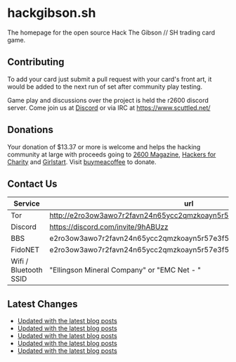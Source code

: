 # hackgibson.sh
The homepage for the open source Hack The Gibson // SH trading card game.


## Contributing

To add your card just submit a pull request with your card's front art, it would be added to the next run of set after community play testing.

Game play and discussions over the project is held the r2600 discord server. Come join us at [Discord](https://discord.com/invite/9hABUzz) or via IRC at https://www.scuttled.net/


## Donations

Your donation of $13.37 or more is welcome and helps the hacking community at large with proceeds going to [2600 Magazine](https://2600.com/), [Hackers for Charity](https://hackersforcharity.org) and [Girlstart](https://girlstart.org).  Visit [buymeacoffee](https://www.buymeacoffee.com/hackgibson.sh) to donate.


## Contact Us

Service | url
-|-
Tor | http://e2ro3ow3awo7r2favn24n65ycc2qmzkoayn5r57e3f56nvjwdcgg32ad.onion
Discord | https://discord.com/invite/9hABUzz
BBS | e2ro3ow3awo7r2favn24n65ycc2qmzkoayn5r57e3f56nvjwdcgg32ad.onion:23
FidoNET | e2ro3ow3awo7r2favn24n65ycc2qmzkoayn5r57e3f56nvjwdcgg32ad.onion:24554
Wifi / Bluetooth SSID | "Ellingson Mineral Company" or "EMC Net - <fidonet address>"

## Latest Changes
<!-- BLOG-POST-LIST:START -->
- [Updated with the latest blog posts](https://github.com/DFW2600/hackgibson.sh/commit/280ab56f7945c4ac7485b8038a6de1e29d683f6b)
- [Updated with the latest blog posts](https://github.com/DFW2600/hackgibson.sh/commit/b911009104b0df8054ae5c3c51361657e30bbb93)
- [Updated with the latest blog posts](https://github.com/DFW2600/hackgibson.sh/commit/34495577c2a4fd58a13aec81c104fecb5fa07bae)
- [Updated with the latest blog posts](https://github.com/DFW2600/hackgibson.sh/commit/47e2d302b49530a7fccdf4fde52aad137bfdea8c)
- [Updated with the latest blog posts](https://github.com/DFW2600/hackgibson.sh/commit/b974fc99c528ae5de1808f185c5888f852d53585)
<!-- BLOG-POST-LIST:END -->
